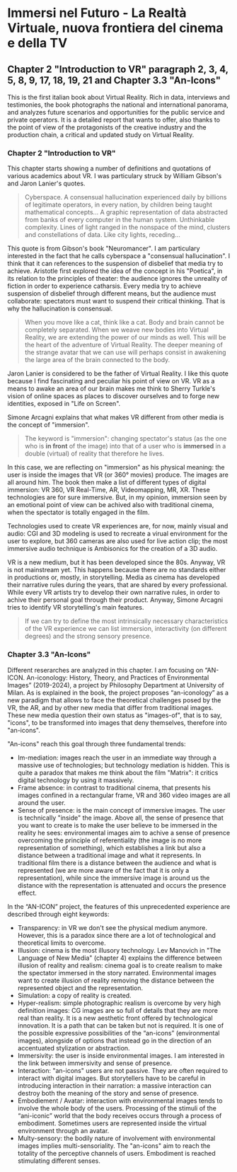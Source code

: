 # Immersi nel Futuro - La Realtà Virtuale, nuova frontiera del cinema e della TV
## Chapter 2 "Introduction to VR" paragraph 2, 3, 4, 5, 8, 9, 17, 18, 19, 21 and Chapter 3.3 "An-Icons"

This is the first italian book about Virtual Reality. Rich in data, interviews and testimonies, the book photographs the national and international panorama, and analyzes future scenarios and opportunities for the public service
and private operators. It is a detailed report that wants to offer, also thanks to the point of view of the protagonists of the creative industry and the production chain, a
critical and updated study on Virtual Reality. 

### Chapter 2 "Introduction to VR"
This chapter starts showing a number of definitions and quotations of various academics about VR.
I was particulary struck by William Gibson's and Jaron Lanier's quotes. 
>Cyberspace. A consensual hallucination experienced daily by billions of legitimate operators, in every nation, by children being taught mathematical concepts...
>A graphic representation of data abstracted from banks of every computer in the human system. Unthinkable complexity. Lines of light ranged in the nonspace of the mind,
>clusters and constellations of data. Like city lights, receding...

This quote is from Gibson's book "Neuromancer". I am particulary interested in the fact that he calls cyberspace a "consensual hallucination". I think that it can references to
the suspension of disbelief that media try to achieve. Aristotle first explored the idea of the concept in his "Poetica", in its relation to the principles of theater:
the audience ignores the unreality of fiction in order to experience catharsis. Every media try to achieve suspension of disbelief through different means, but the audience must
collaborate: spectators must want to suspend their critical thinking. That is why the hallucination is consensual.

>When you move like a cat, think like a cat. Body and brain cannot be completely separated. When we weave new bodies into Virtual Reality,
>we are extending the power of our minds as well. This will be the heart of the adventure of Virtual Reality. The deeper meaning of the strange
>avatar that we can use will perhaps consist in awakening the large area of the brain connected to the body.

Jaron Lanier is considered to be the father of Virtual Reality. I like this quote because I find fascinating and peculiar his point of view on VR. VR as a means to awake an area of
our brain makes me think to Sherry Turkle's vision of online spaces as places to discover ourselves and to forge new identities, exposed in "Life on Screen".

Simone Arcagni explains that what makes VR different from other media is the concept of "immersion".
>The keyword is "immersion": changing spectator's status (as the one who is **in front** of the image) into that of a user who is **immersed** in a double (virtual) of
>reality that therefore he lives.

In this case, we are reflecting on "immersion" as his physical meaning: the user is inside the images that VR (or 360° movies) produce. The images are all around him.
The book then make a list of different types of digital immersion: VR 360, VR Real-Time, AR, Videomapping, MR, XR. These technologies are for sure immersive. But, in my opinion,
immersion seen by an emotional point of view can be achived also with traditional cinema, when the spectator is totally engaged in the film.

Technologies used to create VR experiences are, for now, mainly visual and audio: CGI and 3D modeling is used to recreate a virual environment for the user to explore, but 360
cameras are also used for live action clip; the most immersive audio technique is Ambisonics for the creation of a 3D audio.

VR is a new medium, but it has been developed since the 80s. Anyway, VR is not mainstream yet. This happens because there are no standards either in productions or, mostly,
in storytelling. Media as cinema has developed their narrative rules during the years, that are shared by every professional. While every VR artists try to develop their own
narrative rules, in order to achive their personal goal through their product.
Anyway, Simone Arcagni tries to identify VR storytelling's main features. 
>If we can try to define the most intrinsically necessary characteristics of the VR experience we can list immersion, interactivity (on different degrees) and the
>strong sensory presence.

### Chapter 3.3 "An-Icons"
Different reserarches are analyzed in this chapter. I am focusing on “AN-ICON. An-iconology: History, Theory, and Practices of Environmental Images” (2019-2024), a project by
Philosophy Department at University of Milan.
As is explained in the book, the project proposes “an-iconology” as a new paradigm that allows to face the theoretical challenges posed by the VR, the AR, and by other new media
that differ from traditional images. These new media question their own status as "images-of", that is to say, "icons", to be transformed into images that deny themselves,
therefore into "an-icons".

"An-icons" reach this goal through three fundamental trends:
- Im-mediation: images reach the user in an immediate way through a massive use of technologies; but technology mediation is hidden. This is quite a paradox that makes me think
about the film "Matrix": it critics digital technology by using it massively.
- Frame absence: in contrast to traditional cinema, that presents his images confined in a rectangular frame, VR and 360 video images are all around the user.
- Sense of presence: is the main concept of immersive images. The user is technically "inside" the image. Above all, the sense of presence that you want to create is to make
the user believe to be immersed in the reality he sees: environmental images aim to achive a sense of presence overcoming the principle of referentiality (the image is no more
representation of something), which establishes a link but also a distance between a traditional image and what it represents. In traditional film there is a distance between
the audience and what is represented (we are more aware of the fact that it is only a representation), while since the immersive image is around us the distance with the
representation is attenuated and occurs the presence effect.

In the “AN-ICON” project, the features of this unprecedented experience are described through eight keywords:
- Transparency: in VR we don't see the physical medium anymore. However, this is a paradox since there are a lot of technological and theoretical limits to overcome.
- Illusion: cinema is the most illusory technology. Lev Manovich in "The Language of New Media" (chapter 4) explains the difference between illusion of reality and realism:
cinema goal is to create realism to make the spectator immersed in the story narrated. Environmental images want to create illusion of reality removing the distance between
the represented object and the representation.
- Simulation: a copy of reality is created.
- Hyper-realism: simple photographic realism is overcome by very high definition images: CG images are so full of details that they are more real than reality. It is a new
aesthetic front offered by technological innovation. It is a path that can be taken but not is required. It is one of the possible expressive possibilities of the “an-icons”
(environmental images), alongside of options that instead go in the direction of an accentuated stylization or abstraction.
- Immersivity: the user is inside environmental images. I am interested in the link between immersivity and sense of presence.
- Interaction: "an-icons" users are not passive. They are often required to interact with digital images. But storytellers have to be careful in introducing interaction in their
narration: a massive interaction can destroy both the meaning of the story and sense of presence. 
- Embodiement / Avatar: interaction with environmental images tends to involve the whole body of the users. Processing
of the stimuli of the “ani-iconic” world that the body receives occurs through a process of embodiment. Sometimes users are represented inside the virtual environment through
an avatar.
- Multy-sensory: the bodily nature of involvement with environmental images implies multi-sensoriality. The "an-icons" aim to reach the totality of the perceptive channels of
users. Embodiment is reached stimulating different senses.




